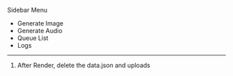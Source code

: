 Sidebar Menu

- Generate Image
- Generate Audio
- Queue List
- Logs

---

1. After Render, delete the data.json and uploads
